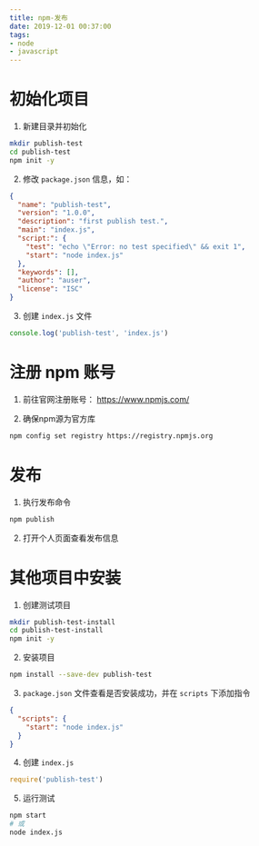 ```yaml
---
title: npm-发布
date: 2019-12-01 00:37:00
tags: 
- node
- javascript
---
```


# 初始化项目

1. 新建目录并初始化

```sh
mkdir publish-test
cd publish-test 
npm init -y
```

<!-- more -->

2. 修改 `package.json` 信息，如：

```json
{
  "name": "publish-test",
  "version": "1.0.0",
  "description": "first publish test.",
  "main": "index.js",
  "script:": {
    "test": "echo \"Error: no test specified\" && exit 1",
    "start": "node index.js"
  },
  "keywords": [],
  "author": "auser",
  "license": "ISC"
}
```

3. 创建 `index.js` 文件

```js
console.log('publish-test', 'index.js')
```

# 注册 npm 账号

1. 前往官网注册账号： https://www.npmjs.com/

2. 确保npm源为官方库

```sh
npm config set registry https://registry.npmjs.org
```

# 发布

1. 执行发布命令

```sh
npm publish
```

2. 打开个人页面查看发布信息

# 其他项目中安装

1. 创建测试项目

```sh
mkdir publish-test-install
cd publish-test-install
npm init -y
```

2. 安装项目

```sh
npm install --save-dev publish-test
```

3.  `package.json` 文件查看是否安装成功，并在 `scripts` 下添加指令

```json
{
  "scripts": {
    "start": "node index.js"
  }
}
```

4. 创建 `index.js`

```js
require('publish-test')
```

5. 运行测试

```sh
npm start
# 或
node index.js
```
